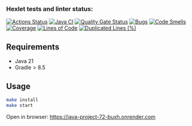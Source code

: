 ### Hexlet tests and linter status:
[![Actions Status](https://github.com/Levasey/java-project-72/actions/workflows/hexlet-check.yml/badge.svg)](https://github.com/Levasey/java-project-72/actions)
[![Java CI](https://github.com/Levasey/java-project-72/actions/workflows/build.yml/badge.svg)](https://github.com/Levasey/java-project-72/actions/workflows/build.yml)
[![Quality Gate Status](https://sonarcloud.io/api/project_badges/measure?project=Levasey_java-project-72&metric=alert_status)](https://sonarcloud.io/summary/new_code?id=Levasey_java-project-72)
[![Bugs](https://sonarcloud.io/api/project_badges/measure?project=Levasey_java-project-72&metric=bugs)](https://sonarcloud.io/summary/new_code?id=Levasey_java-project-72)
[![Code Smells](https://sonarcloud.io/api/project_badges/measure?project=Levasey_java-project-72&metric=code_smells)](https://sonarcloud.io/summary/new_code?id=Levasey_java-project-72)
[![Coverage](https://sonarcloud.io/api/project_badges/measure?project=Levasey_java-project-72&metric=coverage)](https://sonarcloud.io/summary/new_code?id=Levasey_java-project-72)
[![Lines of Code](https://sonarcloud.io/api/project_badges/measure?project=Levasey_java-project-72&metric=ncloc)](https://sonarcloud.io/summary/new_code?id=Levasey_java-project-72)
[![Duplicated Lines (%)](https://sonarcloud.io/api/project_badges/measure?project=Levasey_java-project-72&metric=duplicated_lines_density)](https://sonarcloud.io/summary/new_code?id=Levasey_java-project-72)

## Requirements

* Java 21
* Gradle > 8.5

## Usage

```bash
make install
make start
```

Open in browser: https://java-project-72-buxh.onrender.com